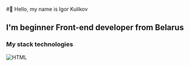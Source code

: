 #👋 Hello, my name is Igor Kulikov
## I'm beginner **Front-end developer** from Belarus
### My stack technologies
![HTML](https://img.shields.io/badge/-HTML-black?style=for-the-badge&logo=html5)

